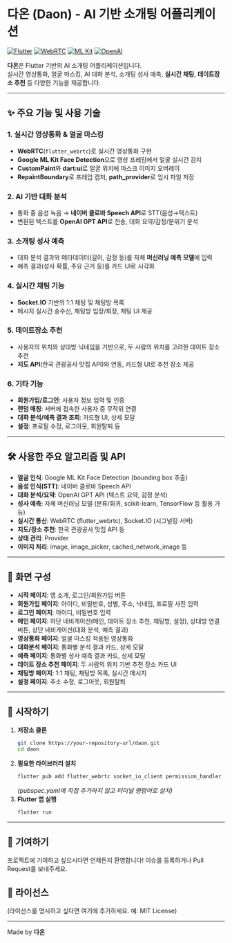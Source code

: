 # 다온 (Daon) - AI 기반 소개팅 어플리케이션

[![Flutter](https://img.shields.io/badge/Flutter-02569B?style=for-the-badge&logo=flutter&logoColor=white)](https://flutter.dev)
[![WebRTC](https://img.shields.io/badge/WebRTC-DA291C?style=for-the-badge&logo=webrtc&logoColor=white)](https://webrtc.org/)
[![ML Kit](https://img.shields.io/badge/ML%20Kit-FF6F00?style=for-the-badge&logo=google&logoColor=white)](https://developers.google.com/ml-kit)
[![OpenAI](https://img.shields.io/badge/OpenAI-412991?style=for-the-badge&logo=openai&logoColor=white)](https://openai.com/)

**다온**은 Flutter 기반의 AI 소개팅 어플리케이션입니다.  
실시간 영상통화, 얼굴 마스킹, AI 대화 분석, 소개팅 성사 예측, **실시간 채팅**, **데이트장소 추천** 등 다양한 기능을 제공합니다.

---

## ✨ 주요 기능 및 사용 기술

### 1. 실시간 영상통화 & 얼굴 마스킹
- **WebRTC**(`flutter_webrtc`)로 실시간 영상통화 구현
- **Google ML Kit Face Detection**으로 영상 프레임에서 얼굴 실시간 감지
- **CustomPaint**와 **dart:ui**로 얼굴 위치에 마스크 이미지 오버레이
- **RepaintBoundary**로 프레임 캡처, **path_provider**로 임시 파일 저장

### 2. AI 기반 대화 분석
- 통화 중 음성 녹음 → **네이버 클로바 Speech API**로 STT(음성→텍스트)
- 변환된 텍스트를 **OpenAI GPT API**로 전송, 대화 요약/감정/분위기 분석

### 3. 소개팅 성사 예측
- 대화 분석 결과와 메타데이터(길이, 감정 등)를 자체 **머신러닝 예측 모델**에 입력
- 예측 결과(성사 확률, 주요 근거 등)를 카드 UI로 시각화

### 4. 실시간 채팅 기능
- **Socket.IO** 기반의 1:1 채팅 및 채팅방 목록
- 메시지 실시간 송수신, 채팅방 입장/퇴장, 채팅 UI 제공

### 5. 데이트장소 추천
- 사용자의 위치와 상대방 닉네임을 기반으로, 두 사람의 위치를 고려한 데이트 장소 추천
- **지도 API**(한국 관광공사 맛집 API)와 연동, 카드형 UI로 추천 장소 제공

### 6. 기타 기능
- **회원가입/로그인**: 사용자 정보 입력 및 인증
- **랜덤 매칭**: 서버에 접속한 사용자 중 무작위 연결
- **대화 분석/예측 결과 조회**: 카드형 UI, 상세 모달
- **설정**: 프로필 수정, 로그아웃, 회원탈퇴 등

---

## 🛠️ 사용한 주요 알고리즘 및 API

- **얼굴 인식**: Google ML Kit Face Detection (bounding box 추출)
- **음성 인식(STT)**: 네이버 클로바 Speech API
- **대화 분석/요약**: OpenAI GPT API (텍스트 요약, 감정 분석)
- **성사 예측**: 자체 머신러닝 모델 (분류/회귀, scikit-learn, TensorFlow 등 활용 가능)
- **실시간 통신**: WebRTC (flutter_webrtc), Socket.IO (시그널링 서버)
- **지도/장소 추천**: 한국 관광공사 맛집 API 등
- **상태 관리**: Provider
- **이미지 처리**: image, image_picker, cached_network_image 등

---

## 📱 화면 구성

- **시작 페이지**: 앱 소개, 로그인/회원가입 버튼
- **회원가입 페이지**: 아이디, 비밀번호, 성별, 주소, 닉네임, 프로필 사진 입력
- **로그인 페이지**: 아이디, 비밀번호 입력
- **메인 페이지**: 하단 네비게이션(메인, 데이트 장소 추천, 채팅방, 설정), 상대방 연결 버튼, 상단 네비게이션(대화 분석, 예측 결과)
- **영상통화 페이지**: 얼굴 마스킹 적용된 영상통화
- **대화분석 페이지**: 통화별 분석 결과 카드, 상세 모달
- **예측 페이지**: 통화별 성사 예측 결과 카드, 상세 모달
- **데이트 장소 추천 페이지**: 두 사람의 위치 기반 추천 장소 카드 UI
- **채팅방 페이지**: 1:1 채팅, 채팅방 목록, 실시간 메시지
- **설정 페이지**: 주소 수정, 로그아웃, 회원탈퇴

---

## 🚀 시작하기

1. **저장소 클론**
    ```bash
    git clone https://your-repository-url/daon.git
    cd daon
    ```
2. **필요한 라이브러리 설치**
    ```bash
    flutter pub add flutter_webrtc socket_io_client permission_handler path_provider google_mlkit_face_detection image http shared_preferences provider image_picker cached_network_image flutter_svg intl cupertino_icons flutter_lints
    ```
    *(pubspec.yaml에 직접 추가하지 않고 터미널 명령어로 설치)*
3. **Flutter 앱 실행**
    ```bash
    flutter run
    ```

---

## 🤝 기여하기

프로젝트에 기여하고 싶으시다면 언제든지 환영합니다! 이슈를 등록하거나 Pull Request를 보내주세요.

## 📄 라이선스

(라이선스를 명시하고 싶다면 여기에 추가하세요. 예: MIT License)

---

Made by **다온**


